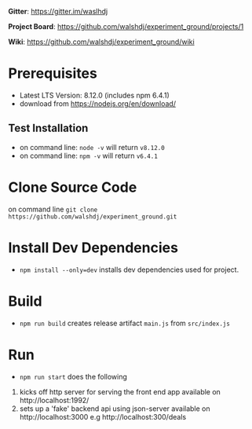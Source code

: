 **Gitter**: https://gitter.im/waslhdj

**Project Board**: https://github.com/walshdj/experiment_ground/projects/1

**Wiki**: https://github.com/walshdj/experiment_ground/wiki

# Prerequisites
- Latest LTS Version: 8.12.0 (includes npm 6.4.1)
- download from https://nodejs.org/en/download/

## Test Installation
- on command line: `node -v` will return `v8.12.0`
- on command line: `npm -v` will return `v6.4.1`

# Clone Source Code

on command line `git clone https://github.com/walshdj/experiment_ground.git`

# Install Dev Dependencies

- `npm install --only=dev` installs dev dependencies used for project.

# Build
- `npm run build` creates release artifact `main.js` from `src/index.js`

# Run
- `npm run start` does the following

1. kicks off http server for serving the front end app available on http://localhost:1992/
2. sets up a 'fake' backend api using json-server available on http://localhost:3000 e.g http://localhost:300/deals
